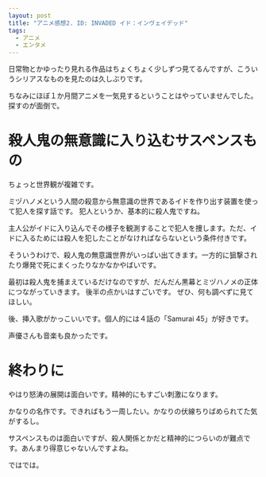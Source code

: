 ```yaml
---
layout: post
title: "アニメ感想2. ID: INVADED イド：インヴェイデッド"
tags:
  - アニメ
  - エンタメ
---
```


日常物とかゆったり見れる作品はちょくちょく少しずつ見てるんですが、こういうシリアスなものを見たのは久しぶりです。

ちなみにほぼ１か月間アニメを一気見するということはやっていませんでした。
探すのが面倒で。

# 殺人鬼の無意識に入り込むサスペンスもの
ちょっと世界観が複雑です。

ミヅハノメという人間の殺意から無意識の世界であるイドを作り出す装置を使って犯人を探す話です。
犯人というか、基本的に殺人鬼ですね。

主人公がイドに入り込んでその様子を観測することで犯人を捜します。ただ、イドに入るためには殺人を犯したことがなければならないという条件付きです。

そういうわけで、殺人鬼の無意識世界がいっぱい出てきます。一方的に狙撃されたり爆発で死にまくったりなかなかやばいです。

最初は殺人鬼を捕まえているだけなのですが、だんだん黒幕とミヅハノメの正体につながっていきます。
後半の点かいはすごいです。
ぜひ、何も調べずに見てほしい。

後、挿入歌がかっこいいです。個人的には４話の「Samurai 45」が好きです。

声優さんも音楽も良かったです。

# 終わりに
やはり怒涛の展開は面白いです。精神的にもすごい刺激になります。

かなりの名作です。できればもう一周したい。かなりの伏線ちりばめられてた気がするし。

サスペンスものは面白いですが、殺人関係とかだと精神的につらいのが難点です。あんまり得意じゃないんですよね。

ではでは。
